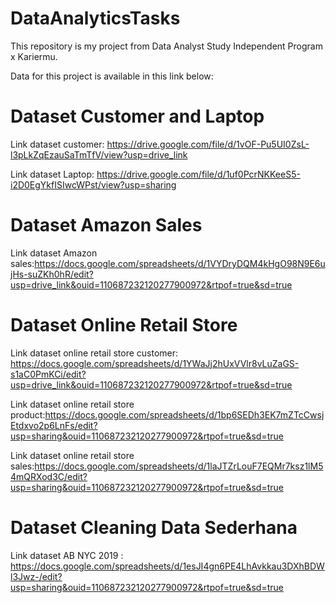 # DataAnalyticsTasks
This repository is my project from Data Analyst Study Independent Program x Kariermu.

Data for this project is available in this link below:
# Dataset Customer and Laptop
Link dataset customer: https://drive.google.com/file/d/1vOF-Pu5UI0ZsL-l3pLkZqEzauSaTmTfV/view?usp=drive_link

Link dataset Laptop: https://drive.google.com/file/d/1uf0PcrNKKeeS5-i2D0EgYkfISIwcWPst/view?usp=sharing
# Dataset Amazon Sales
Link dataset Amazon sales:https://docs.google.com/spreadsheets/d/1VYDryDQM4kHgO98N9E6ujHs-suZKh0hR/edit?usp=drive_link&ouid=110687232120277900972&rtpof=true&sd=true
# Dataset Online Retail Store
Link dataset online retail store customer: https://docs.google.com/spreadsheets/d/1YWaJj2hUxVVlr8vLuZaGS-s1aC0PmKCi/edit?usp=drive_link&ouid=110687232120277900972&rtpof=true&sd=true

Link dataset online retail store product:https://docs.google.com/spreadsheets/d/1bp6SEDh3EK7mZTcCwsjEtdxvo2p6LnFs/edit?usp=sharing&ouid=110687232120277900972&rtpof=true&sd=true

Link dataset online retail store sales:https://docs.google.com/spreadsheets/d/1laJTZrLouF7EQMr7ksz1lM54mQRXod3C/edit?usp=sharing&ouid=110687232120277900972&rtpof=true&sd=true
# Dataset Cleaning Data Sederhana
Link dataset AB NYC 2019 : https://docs.google.com/spreadsheets/d/1esJI4gn6PE4LhAvkkau3DXhBDWl3Jwz-/edit?usp=sharing&ouid=110687232120277900972&rtpof=true&sd=true
